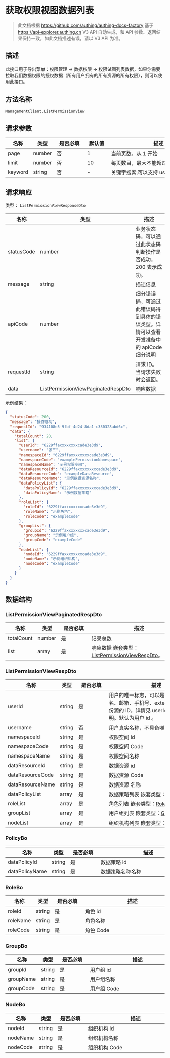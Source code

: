 # 获取权限视图数据列表

<!--
  警告⚠️：
  不要直接修改该文档，
  https://github.com/Authing/authing-docs-factory
  使用该项目进行生成
-->

<LastUpdated />

> 此文档根据 https://github.com/authing/authing-docs-factory 基于 https://api-explorer.authing.cn V3 API 自动生成，和 API 参数、返回结果保持一致，如此文档描述有误，请以 V3 API 为准。


  ## 描述
  此接口用于导出菜单：权限管理 -> 数据权限 -> 权限试图列表数据，如果你需要拉取我们数据权限的授权数据（所有用户拥有的所有资源的所有权限），则可以使用此接口。
  

## 方法名称

`ManagementClient.ListPermissionView`

## 请求参数

| 名称 | 类型 | <div style="width:80px">是否必填</div> | <div style="width:60px">默认值</div> | <div style="width:300px">描述</div> | <div style="width:200px">示例值</div> |
| ---- | ---- | ---- | ---- | ---- | ---- |
| page | number | 否 | 1 | 当前页数，从 1 开始  | `1` |
| limit | number | 否 | 10 | 每页数目，最大不能超过 50，默认为 10  | `10` |
| keyword | string | 否 | - | 关键字搜索,可以支持 userName 搜索  | `123` |




## 请求响应

类型： `ListPermissionViewResponseDto`

| 名称 | 类型 | 描述 |
| ---- | ---- | ---- |
| statusCode | number | 业务状态码，可以通过此状态码判断操作是否成功，200 表示成功。 |
| message | string | 描述信息 |
| apiCode | number | 细分错误码，可通过此错误码得到具体的错误类型。详情可以查看开发准备中的 apiCode 细分说明 |
| requestId | string | 请求 ID。当请求失败时会返回。 |
| data | <a href="#ListPermissionViewPaginatedRespDto">ListPermissionViewPaginatedRespDto</a> | 响应数据 |



示例结果：

```json
{
  "statusCode": 200,
  "message": "操作成功",
  "requestId": "934108e5-9fbf-4d24-8da1-c330328abd6c",
  "data": {
    "totalCount": 20,
    "list": {
      "userId": "6229ffaxxxxxxxxcade3e3d9",
      "username": "张三",
      "namespaceId": "6229ffaxxxxxxxxcade3e3d9",
      "namespaceCode": "examplePermissionNamespace",
      "namespaceName": "示例权限空间",
      "dataResourceId": "6229ffaxxxxxxxxcade3e3d9",
      "dataResourceCode": "exampleDataResource",
      "dataResourceName": "示例数据资源名称",
      "dataPolicyList": {
        "dataPolicyId": "6229ffaxxxxxxxxcade3e3d9",
        "dataPolicyName": "示例数据策略"
      },
      "roleList": {
        "roleId": "6229ffaxxxxxxxxcade3e3d9",
        "roleName": "示例角色",
        "roleCode": "exampleCode"
      },
      "groupList": {
        "groupId": "6229ffaxxxxxxxxcade3e3d9",
        "groupName": "示例用户组",
        "groupCode": "exampleCode"
      },
      "nodeList": {
        "nodeId": "6229ffaxxxxxxxxcade3e3d9",
        "nodeName": "示例组织机构",
        "nodeCode": "exampleCode"
      }
    }
  }
}
```

## 数据结构


### <a id="ListPermissionViewPaginatedRespDto"></a> ListPermissionViewPaginatedRespDto

| 名称 | 类型 | <div style="width:80px">是否必填</div> | <div style="width:300px">描述</div> | <div style="width:200px">示例值</div> |
| ---- |  ---- | ---- | ---- | ---- |
| totalCount | number | 是 | 记录总数   |  `20` |
| list | array | 是 | 响应数据 嵌套类型：<a href="#ListPermissionViewRespDto">ListPermissionViewRespDto</a>。  |  |


### <a id="ListPermissionViewRespDto"></a> ListPermissionViewRespDto

| 名称 | 类型 | <div style="width:80px">是否必填</div> | <div style="width:300px">描述</div> | <div style="width:200px">示例值</div> |
| ---- |  ---- | ---- | ---- | ---- |
| userId | string | 是 | 用户的唯一标志，可以是用户 ID、用户名、邮箱、手机号、externalId、在外部身份源的 ID，详情见 userIdType 字段的说明。默认为用户 id 。   |  `6229ffaxxxxxxxxcade3e3d9` |
| username | string | 否 | 用户真实名称，不具备唯一性   |  `张三` |
| namespaceId | string | 是 | 权限空间 id   |  `6229ffaxxxxxxxxcade3e3d9` |
| namespaceCode | string | 是 | 权限空间 Code   |  `examplePermissionNamespace` |
| namespaceName | string | 是 | 权限空间名称   |  `示例权限空间` |
| dataResourceId | string | 是 | 数据资源 id   |  `6229ffaxxxxxxxxcade3e3d9` |
| dataResourceCode | string | 是 | 数据资源 Code   |  `exampleDataResource` |
| dataResourceName | string | 是 | 数据资源 名称   |  `示例数据资源名称` |
| dataPolicyList | array | 是 | 数据策略列表 嵌套类型：<a href="#PolicyBo">PolicyBo</a>。  |  |
| roleList | array | 是 | 角色列表 嵌套类型：<a href="#RoleBo">RoleBo</a>。  |  |
| groupList | array | 是 | 用户组列表 嵌套类型：<a href="#GroupBo">GroupBo</a>。  |  |
| nodeList | array | 是 | 组织机构列表 嵌套类型：<a href="#NodeBo">NodeBo</a>。  |  |


### <a id="PolicyBo"></a> PolicyBo

| 名称 | 类型 | <div style="width:80px">是否必填</div> | <div style="width:300px">描述</div> | <div style="width:200px">示例值</div> |
| ---- |  ---- | ---- | ---- | ---- |
| dataPolicyId | string | 是 | 数据策略 id   |  `6229ffaxxxxxxxxcade3e3d9` |
| dataPolicyName | string | 是 | 数据策略名称名称   |  `示例数据策略` |


### <a id="RoleBo"></a> RoleBo

| 名称 | 类型 | <div style="width:80px">是否必填</div> | <div style="width:300px">描述</div> | <div style="width:200px">示例值</div> |
| ---- |  ---- | ---- | ---- | ---- |
| roleId | string | 是 | 角色 id   |  `6229ffaxxxxxxxxcade3e3d9` |
| roleName | string | 是 | 角色名称   |  `示例角色` |
| roleCode | string | 是 | 角色 Code   |  `exampleCode` |


### <a id="GroupBo"></a> GroupBo

| 名称 | 类型 | <div style="width:80px">是否必填</div> | <div style="width:300px">描述</div> | <div style="width:200px">示例值</div> |
| ---- |  ---- | ---- | ---- | ---- |
| groupId | string | 是 | 用户组 id   |  `6229ffaxxxxxxxxcade3e3d9` |
| groupName | string | 是 | 用户组名称   |  `示例用户组` |
| groupCode | string | 是 | 用户组 Code   |  `exampleCode` |


### <a id="NodeBo"></a> NodeBo

| 名称 | 类型 | <div style="width:80px">是否必填</div> | <div style="width:300px">描述</div> | <div style="width:200px">示例值</div> |
| ---- |  ---- | ---- | ---- | ---- |
| nodeId | string | 是 | 组织机构 id   |  `6229ffaxxxxxxxxcade3e3d9` |
| nodeName | string | 是 | 组织机构名称   |  `示例组织机构` |
| nodeCode | string | 是 | 组织机构 Code   |  `exampleCode` |


